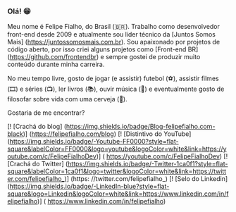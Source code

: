 ### Olá! 😁

Meu nome é Felipe Fialho, do Brasil (🇧🇷). Trabalho como desenvolvedor front-end desde 2009 e atualmente sou líder técnico da [Juntos Somos Mais] (https://juntossomosmais.com.br). Sou apaixonado por projetos de código aberto, por isso criei alguns projetos como [Front-end BR] (https://github.com/frontendbr) e sempre gostei de produzir muito conteúdo durante minha carreira.

No meu tempo livre, gosto de jogar (e assistir) futebol (⚽️), assistir filmes (🎞️) e séries (📺), ler livros (📚), ouvir música (🎵) e eventualmente gosto de filosofar sobre vida com uma cerveja (🍺).

Gostaria de me encontrar?

[! [Crachá do blog] (https://img.shields.io/badge/Blog-felipefialho.com-black)] (https://felipefialho.com/blog)
[! [Distintivo do YouTube] (https://img.shields.io/badge/-Youtube-FF0000?style=flat-square&labelColor=FF0000&logo=youtube&logoColor=white&link=https://youtube.com/c/FelipeFialhoDev)] ( https://youtube.com/c/FelipeFialhoDev)
[! [Crachá do Twitter] (https://img.shields.io/badge/-Twitter-1ca0f1?style=flat-square&labelColor=1ca0f1&logo=twitter&logoColor=white&link=https://twitter.com/felipefialho_)] (https: //twitter.com/felipefialho_)
[! [Selo do Linkedin] (https://img.shields.io/badge/-LinkedIn-blue?style=flat-square&logo=Linkedin&logoColor=white&link=https://www.linkedin.com/in/felipefialho)] ( https://www.linkedin.com/in/felipefialho)
